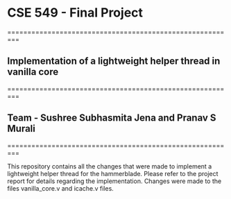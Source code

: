 # CSE 549 - Final Project
=========================================================
## Implementation of a lightweight helper thread in vanilla core
=========================================================
## Team - Sushree Subhasmita Jena and Pranav S Murali
=========================================================

This repository contains all the changes that were made to implement a lightweight helper thread for the hammerblade. Please refer to the project report for details regarding the implementation. Changes were made to the files vanilla_core.v and icache.v files.


